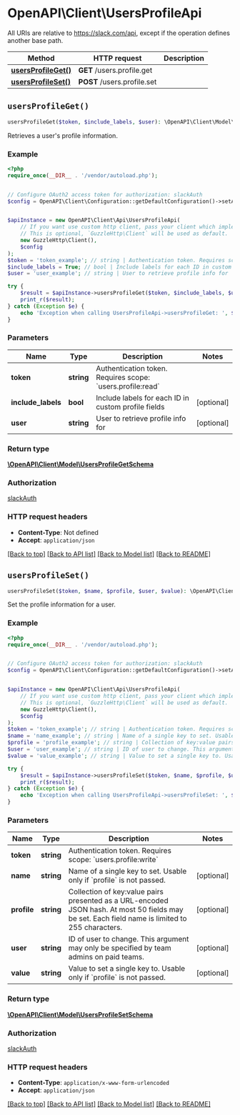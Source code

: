 # OpenAPI\Client\UsersProfileApi

All URIs are relative to https://slack.com/api, except if the operation defines another base path.

| Method | HTTP request | Description |
| ------------- | ------------- | ------------- |
| [**usersProfileGet()**](UsersProfileApi.md#usersProfileGet) | **GET** /users.profile.get |  |
| [**usersProfileSet()**](UsersProfileApi.md#usersProfileSet) | **POST** /users.profile.set |  |


## `usersProfileGet()`

```php
usersProfileGet($token, $include_labels, $user): \OpenAPI\Client\Model\UsersProfileGetSchema
```



Retrieves a user's profile information.

### Example

```php
<?php
require_once(__DIR__ . '/vendor/autoload.php');


// Configure OAuth2 access token for authorization: slackAuth
$config = OpenAPI\Client\Configuration::getDefaultConfiguration()->setAccessToken('YOUR_ACCESS_TOKEN');


$apiInstance = new OpenAPI\Client\Api\UsersProfileApi(
    // If you want use custom http client, pass your client which implements `GuzzleHttp\ClientInterface`.
    // This is optional, `GuzzleHttp\Client` will be used as default.
    new GuzzleHttp\Client(),
    $config
);
$token = 'token_example'; // string | Authentication token. Requires scope: `users.profile:read`
$include_labels = True; // bool | Include labels for each ID in custom profile fields
$user = 'user_example'; // string | User to retrieve profile info for

try {
    $result = $apiInstance->usersProfileGet($token, $include_labels, $user);
    print_r($result);
} catch (Exception $e) {
    echo 'Exception when calling UsersProfileApi->usersProfileGet: ', $e->getMessage(), PHP_EOL;
}
```

### Parameters

| Name | Type | Description  | Notes |
| ------------- | ------------- | ------------- | ------------- |
| **token** | **string**| Authentication token. Requires scope: &#x60;users.profile:read&#x60; | |
| **include_labels** | **bool**| Include labels for each ID in custom profile fields | [optional] |
| **user** | **string**| User to retrieve profile info for | [optional] |

### Return type

[**\OpenAPI\Client\Model\UsersProfileGetSchema**](../Model/UsersProfileGetSchema.md)

### Authorization

[slackAuth](../../README.md#slackAuth)

### HTTP request headers

- **Content-Type**: Not defined
- **Accept**: `application/json`

[[Back to top]](#) [[Back to API list]](../../README.md#endpoints)
[[Back to Model list]](../../README.md#models)
[[Back to README]](../../README.md)

## `usersProfileSet()`

```php
usersProfileSet($token, $name, $profile, $user, $value): \OpenAPI\Client\Model\UsersProfileSetSchema
```



Set the profile information for a user.

### Example

```php
<?php
require_once(__DIR__ . '/vendor/autoload.php');


// Configure OAuth2 access token for authorization: slackAuth
$config = OpenAPI\Client\Configuration::getDefaultConfiguration()->setAccessToken('YOUR_ACCESS_TOKEN');


$apiInstance = new OpenAPI\Client\Api\UsersProfileApi(
    // If you want use custom http client, pass your client which implements `GuzzleHttp\ClientInterface`.
    // This is optional, `GuzzleHttp\Client` will be used as default.
    new GuzzleHttp\Client(),
    $config
);
$token = 'token_example'; // string | Authentication token. Requires scope: `users.profile:write`
$name = 'name_example'; // string | Name of a single key to set. Usable only if `profile` is not passed.
$profile = 'profile_example'; // string | Collection of key:value pairs presented as a URL-encoded JSON hash. At most 50 fields may be set. Each field name is limited to 255 characters.
$user = 'user_example'; // string | ID of user to change. This argument may only be specified by team admins on paid teams.
$value = 'value_example'; // string | Value to set a single key to. Usable only if `profile` is not passed.

try {
    $result = $apiInstance->usersProfileSet($token, $name, $profile, $user, $value);
    print_r($result);
} catch (Exception $e) {
    echo 'Exception when calling UsersProfileApi->usersProfileSet: ', $e->getMessage(), PHP_EOL;
}
```

### Parameters

| Name | Type | Description  | Notes |
| ------------- | ------------- | ------------- | ------------- |
| **token** | **string**| Authentication token. Requires scope: &#x60;users.profile:write&#x60; | |
| **name** | **string**| Name of a single key to set. Usable only if &#x60;profile&#x60; is not passed. | [optional] |
| **profile** | **string**| Collection of key:value pairs presented as a URL-encoded JSON hash. At most 50 fields may be set. Each field name is limited to 255 characters. | [optional] |
| **user** | **string**| ID of user to change. This argument may only be specified by team admins on paid teams. | [optional] |
| **value** | **string**| Value to set a single key to. Usable only if &#x60;profile&#x60; is not passed. | [optional] |

### Return type

[**\OpenAPI\Client\Model\UsersProfileSetSchema**](../Model/UsersProfileSetSchema.md)

### Authorization

[slackAuth](../../README.md#slackAuth)

### HTTP request headers

- **Content-Type**: `application/x-www-form-urlencoded`
- **Accept**: `application/json`

[[Back to top]](#) [[Back to API list]](../../README.md#endpoints)
[[Back to Model list]](../../README.md#models)
[[Back to README]](../../README.md)
